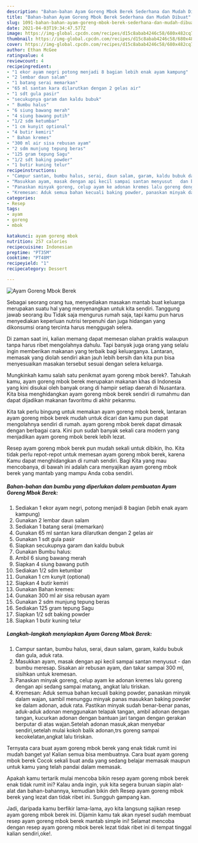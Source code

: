 ```yaml
---
description: "Bahan-bahan Ayam Goreng Mbok Berek Sederhana dan Mudah Dibuat"
title: "Bahan-bahan Ayam Goreng Mbok Berek Sederhana dan Mudah Dibuat"
slug: 1091-bahan-bahan-ayam-goreng-mbok-berek-sederhana-dan-mudah-dibuat
date: 2021-04-03T19:34:47.577Z
image: https://img-global.cpcdn.com/recipes/d15c8abab4246c58/680x482cq70/ayam-goreng-mbok-berek-foto-resep-utama.jpg
thumbnail: https://img-global.cpcdn.com/recipes/d15c8abab4246c58/680x482cq70/ayam-goreng-mbok-berek-foto-resep-utama.jpg
cover: https://img-global.cpcdn.com/recipes/d15c8abab4246c58/680x482cq70/ayam-goreng-mbok-berek-foto-resep-utama.jpg
author: Ethan McGee
ratingvalue: 4
reviewcount: 4
recipeingredient:
- "1 ekor ayam negri potong menjadi 8 bagian lebih enak ayam kampung"
- "2 lembar daun salam"
- "1 batang serai memarkan"
- "65 ml santan kara dilarutkan dengan 2 gelas air"
- "1 sdt gula pasir"
- "secukupnya garam dan kaldu bubuk"
- " Bumbu halus"
- "6 siung bawang merah"
- "4 siung bawang putih"
- "1/2 sdm ketumbar"
- "1 cm kunyit optional"
- "4 butir kemiri"
- " Bahan kremes"
- "300 ml air sisa rebusan ayam"
- "2 sdm munjung tepung beras"
- "125 gram tepung Sagu"
- "1/2 sdt baking powder"
- "1 butir kuning telur"
recipeinstructions:
- "Campur santan, bumbu halus, serai, daun salam, garam, kaldu bubuk dan gula, aduk rata."
- "Masukkan ayam, masak dengan api kecil sampai santan menyusut   dan bumbu meresap. Sisakan air rebusan ayam, dan takar sampai 300 ml, sisihkan untuk kremesan."
- "Panaskan minyak goreng, celup ayam ke adonan kremes lalu goreng dengan api sedang sampai matang, angkat lalu tiriskan."
- "Kremesan: Aduk semua bahan kecuali baking powder, panaskan minyak dalam wajan, sambil menunggu minyak panas masukkan baking powder ke dalam adonan, aduk rata. Pastikan minyak sudah benar-benar panas, aduk-aduk adonan menggunakan telapak tangan, ambil adonan dengan tangan, kucurkan adonan dengan bantuan jari tangan dengan gerakan berputar di atas wajan.Setelah adonan masuk,akan menyebar sendiri,setelah mulai kokoh balik adonan,trs goreng sampai kecokelatan,angkat lalu tiriskan."
categories:
- Resep
tags:
- ayam
- goreng
- mbok

katakunci: ayam goreng mbok 
nutrition: 257 calories
recipecuisine: Indonesian
preptime: "PT35M"
cooktime: "PT48M"
recipeyield: "1"
recipecategory: Dessert

---
```



![Ayam Goreng Mbok Berek](https://img-global.cpcdn.com/recipes/d15c8abab4246c58/680x482cq70/ayam-goreng-mbok-berek-foto-resep-utama.jpg)

Sebagai seorang orang tua, menyediakan masakan mantab buat keluarga merupakan suatu hal yang menyenangkan untuk kita sendiri. Tanggung jawab seorang ibu Tidak saja mengurus rumah saja, tapi kamu pun harus menyediakan keperluan nutrisi terpenuhi dan juga hidangan yang dikonsumsi orang tercinta harus menggugah selera.

Di zaman  saat ini, kalian memang dapat memesan olahan praktis walaupun tanpa harus ribet mengolahnya dahulu. Tapi banyak juga orang yang selalu ingin memberikan makanan yang terbaik bagi keluarganya. Lantaran, memasak yang diolah sendiri akan jauh lebih bersih dan kita pun bisa menyesuaikan masakan tersebut sesuai dengan selera keluarga. 



Mungkinkah kamu salah satu penikmat ayam goreng mbok berek?. Tahukah kamu, ayam goreng mbok berek merupakan makanan khas di Indonesia yang kini disukai oleh banyak orang di hampir setiap daerah di Nusantara. Kita bisa menghidangkan ayam goreng mbok berek sendiri di rumahmu dan dapat dijadikan makanan favoritmu di akhir pekanmu.

Kita tak perlu bingung untuk memakan ayam goreng mbok berek, lantaran ayam goreng mbok berek mudah untuk dicari dan kamu pun dapat mengolahnya sendiri di rumah. ayam goreng mbok berek dapat dimasak dengan berbagai cara. Kini pun sudah banyak sekali cara modern yang menjadikan ayam goreng mbok berek lebih lezat.

Resep ayam goreng mbok berek pun mudah sekali untuk dibikin, lho. Kita tidak perlu repot-repot untuk memesan ayam goreng mbok berek, karena Kamu dapat menghidangkan di rumah sendiri. Bagi Kita yang mau mencobanya, di bawah ini adalah cara menyajikan ayam goreng mbok berek yang mantab yang mampu Anda coba sendiri.

<!--inarticleads1-->

##### Bahan-bahan dan bumbu yang diperlukan dalam pembuatan Ayam Goreng Mbok Berek:

1. Sediakan 1 ekor ayam negri, potong menjadi 8 bagian (lebih enak ayam kampung)
1. Gunakan 2 lembar daun salam
1. Sediakan 1 batang serai (memarkan)
1. Gunakan 65 ml santan kara dilarutkan dengan 2 gelas air
1. Gunakan 1 sdt gula pasir
1. Siapkan secukupnya garam dan kaldu bubuk
1. Gunakan  Bumbu halus:
1. Ambil 6 siung bawang merah
1. Siapkan 4 siung bawang putih
1. Sediakan 1/2 sdm ketumbar
1. Gunakan 1 cm kunyit (optional)
1. Siapkan 4 butir kemiri
1. Gunakan  Bahan kremes:
1. Gunakan 300 ml air sisa rebusan ayam
1. Gunakan 2 sdm munjung tepung beras
1. Sediakan 125 gram tepung Sagu
1. Siapkan 1/2 sdt baking powder
1. Siapkan 1 butir kuning telur




<!--inarticleads2-->

##### Langkah-langkah menyiapkan Ayam Goreng Mbok Berek:

1. Campur santan, bumbu halus, serai, daun salam, garam, kaldu bubuk dan gula, aduk rata.
1. Masukkan ayam, masak dengan api kecil sampai santan menyusut  -  dan bumbu meresap. Sisakan air rebusan ayam, dan takar sampai 300 ml, sisihkan untuk kremesan.
1. Panaskan minyak goreng, celup ayam ke adonan kremes lalu goreng dengan api sedang sampai matang, angkat lalu tiriskan.
1. Kremesan: Aduk semua bahan kecuali baking powder, panaskan minyak dalam wajan, sambil menunggu minyak panas masukkan baking powder ke dalam adonan, aduk rata. Pastikan minyak sudah benar-benar panas, aduk-aduk adonan menggunakan telapak tangan, ambil adonan dengan tangan, kucurkan adonan dengan bantuan jari tangan dengan gerakan berputar di atas wajan.Setelah adonan masuk,akan menyebar sendiri,setelah mulai kokoh balik adonan,trs goreng sampai kecokelatan,angkat lalu tiriskan.




Ternyata cara buat ayam goreng mbok berek yang enak tidak rumit ini mudah banget ya! Kalian semua bisa membuatnya. Cara buat ayam goreng mbok berek Cocok sekali buat anda yang sedang belajar memasak maupun untuk kamu yang telah pandai dalam memasak.

Apakah kamu tertarik mulai mencoba bikin resep ayam goreng mbok berek enak tidak rumit ini? Kalau anda ingin, yuk kita segera buruan siapin alat-alat dan bahan-bahannya, kemudian bikin deh Resep ayam goreng mbok berek yang lezat dan tidak ribet ini. Sungguh gampang kan. 

Jadi, daripada kamu berfikir lama-lama, ayo kita langsung sajikan resep ayam goreng mbok berek ini. Dijamin kamu tak akan nyesel sudah membuat resep ayam goreng mbok berek mantab simple ini! Selamat mencoba dengan resep ayam goreng mbok berek lezat tidak ribet ini di tempat tinggal kalian sendiri,oke!.

